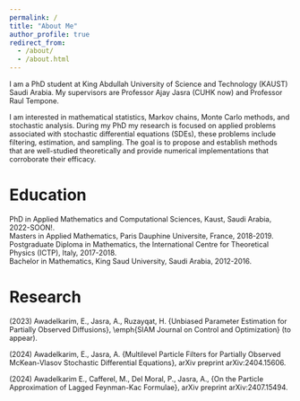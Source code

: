 ```yaml
---
permalink: /
title: "About Me"
author_profile: true
redirect_from: 
  - /about/
  - /about.html
---
```

<span style="font-size:0.9em;">
I am a PhD student at King Abdullah University of Science and Technology (KAUST) Saudi Arabia. My supervisors are Professor Ajay Jasra (CUHK now) and Professor Raul Tempone.  </span>  

<span style="font-size:0.9em;">I am interested in mathematical statistics, Markov chains, Monte Carlo methods, and stochastic analysis. During my PhD my research is focused on applied problems associated with stochastic differential equations (SDEs), these problems include filtering, estimation, and sampling. The goal is to propose and establish methods that are well-studied theoretically and provide numerical implementations that corroborate their efficacy.
</span>

Education
======
<span style="font-size:0.9em;margin-bottom:2cm;">PhD in Applied Mathematics and Computational Sciences, Kaust, Saudi Arabia, 2022-SOON!.</span>  
<span style="font-size:0.9em;margin-bottom:2cm;">Masters in Applied Mathematics, Paris Dauphine Universite, France, 2018-2019.</span>  
<span style="font-size:0.9em;margin-bottom:2cm;">Postgraduate Diploma in Mathematics, the International Centre for Theoretical Physics (ICTP), Italy, 2017-2018.</span>  
<span style="font-size:0.9em;margin-bottom:0.3cm;">Bachelor in Mathematics, King Saud University, Saudi Arabia, 2012-2016.</span>  

Research
======
<span style="font-size:0.9em;">(2023) Awadelkarim, E., Jasra, A., Ruzayqat, H. {Unbiased Parameter Estimation for Partially Observed Diffusions}, \emph{SIAM Journal on Control and Optimization} (to appear).</span>  

<span style="font-size:0.9em;">(2024) Awadelkarim, E., Jasra, A.  {Multilevel Particle Filters for Partially Observed McKean-Vlasov Stochastic Differential Equations}, arXiv preprint arXiv:2404.15606.</span>  

<span style="font-size:0.9em;">(2024) Awadelkarim E., Cafferel, M., Del Moral, P., Jasra, A., {On the Particle Approximation of Lagged Feynman-Kac Formulae}, arXiv preprint arXiv:2407.15494.</span>  


